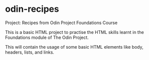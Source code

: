 # odin-recipes
Project: Recipes from Odin Project Foundations Course

This is a basic HTML project to practise the HTML skills learnt in the Foundations module of The Odin Project.

This will contain the usage of some basic HTML elements like body, headers, lists, and links.